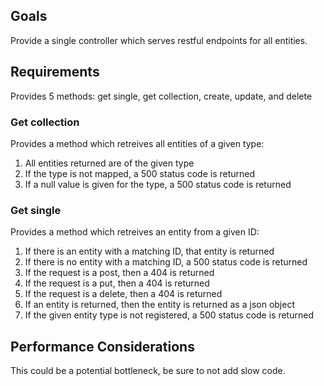 ﻿## Goals
Provide a single controller which serves restful endpoints for all entities.


## Requirements
Provides 5 methods: get single, get collection, create, update, and delete

### Get collection
Provides a method which retreives all entities of a given type:
1. All entities returned are of the given type
2. If the type is not mapped, a 500 status code is returned
3. If a null value is given for the type, a 500 status code is returned

### Get single
Provides a method which retreives an entity from a given ID:
1. If there is an entity with a matching ID, that entity is returned
2. If there is no entity with a matching ID, a 500 status code is returned
3. If the request is a post, then a 404 is returned
4. If the request is a put, then a 404 is returned
5. If the request is a delete, then a 404 is returned
6. If an entity is returned, then the entity is returned as a json object
7. If the given entity type is not registered, a 500 status code is returned


## Performance Considerations
This could be a potential bottleneck, be sure to not add slow code.